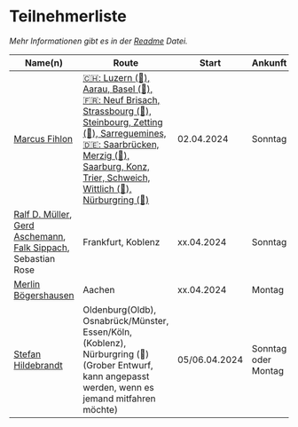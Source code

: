 # Teilnehmerliste

*Mehr Informationen gibt es in der [Readme](README.md) Datei.*

| Name(n) | Route | Start | Ankunft |
| ------- | ----- | ----- | ------- |
| [Marcus Fihlon](https://fosstodon.org/@McPringle) | [🇨🇭: Luzern (🏡), Aarau, Basel (🏨), 🇫🇷: Neuf Brisach, Strassbourg (🏨), Steinbourg, Zetting (🏨), Sarreguemines, 🇩🇪: Saarbrücken, Merzig (🏨), Saarburg, Konz, Trier, Schweich, Wittlich (🏨), Nürburgring (🏁)](https://www.komoot.com/de-de/collection/2649459/-javaland-2024) | 02.04.2024 | Sonntag |
| [Ralf D. Müller](https://mastodontech.de/@rdmueller), [Gerd Aschemann](https://mastodon.social/@ascheman), [Falk Sippach](https://ijug.social/@sippsack), Sebastian Rose | Frankfurt, Koblenz | xx.04.2024 | Sonntag |
| [Merlin Bögershausen](https://fosstodon.org/@MBoegie) | Aachen | xx.04.2024 | Montag |
| [Stefan Hildebrandt](https://mastodon.social/@hildebrandttk) | Oldenburg(Oldb), Osnabrück/Münster, Essen/Köln, (Koblenz), Nürburgring (🏁) (Grober Entwurf, kann angepasst werden, wenn es jemand mitfahren möchte) | 05/06.04.2024| Sonntag oder Montag |